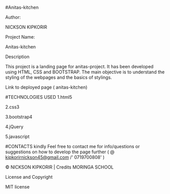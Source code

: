 #Anitas-kitchen

Author:

NICKSON KIPKORIR

Project Name:

Anitas-kitchen

Description

This project is a landing page for anitas-project. It has been developed using HTML, CSS and BOOTSTRAP. The main objective is to understand the styling of the webpages and the basics of stylings.

Link to deployed page ( anitas-kitchen)

#TECHNOLOGIES USED 1.html5

2.css3

3.bootstrap4

4.jQuery

5.javascript

#CONTACTS kindly Feel free to contact me for info/questions or suggestions on how to develop the page further ( @ kipkorirnickson45@gmail.com /' 0719700808' )

© NICKSON KIPKORIR | Credits MORINGA SCHOOL

License and Copyright

MIT license
